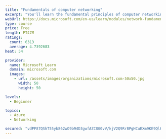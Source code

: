 ```yaml
---
title: "Fundamentals of computer networking"
excerpt: "You'll learn the fundamental principles of computer networking to prepare you for the Azure admin and developer learning paths."
webUrl: https://docs.microsoft.com/en-us/learn/modules/network-fundamentals/
type: course
price: Free
length: PT47M
ratings:
  count: 6313
  average: 4.7392683
heat: 54

provider:
  name: Microsoft Learn
  domain: microsoft.com
  images:
    - url: /assets/images/organizations/microsoft.com-50x50.jpg
      width: 50
      height: 50

levels:
  - Beginner

topics:
  - Azure
  - Networking

secured: "vdPP87QShT55yb862wO9b94D3gwfAZC8G0vV/kjV2Q9RrBPgHCuEXm9KE9QlQpxgyH64B2nQKjcYEH2b3AZE+u3yZh6E5EdwtinCjwPdy4V/4bwMy7QK+G3Vckri+nO9CiKHJLDrVNMe7BXLL+ZlLt+/HptP2UDRYCwEvimSl++RN2Dsth41qs+RumA7znHhuzpY3jJXCIDWBXqVOIJRforpIr6qepxcdKSO8I43+xuS6IThORFx/1sTfm4RPzq7ZzITRJ565Tc9njMsQkAWM6AhOmlz9sR9KpmMG9vj0GTmvoQ77ScAX5s6Rr7hIMAUGevL25cU1Q1YVEg0lTwsCBZs18KsxNNLUtL/sUVwa2qPPeMmX2gbQmHIDRQssXlFwAdYgtYp+gm/uAUGf98DbZ146bt5q1n/xLJqcABILrI=;rTAYFHWUU0HUgx0t6EjBSg=="
---
```


